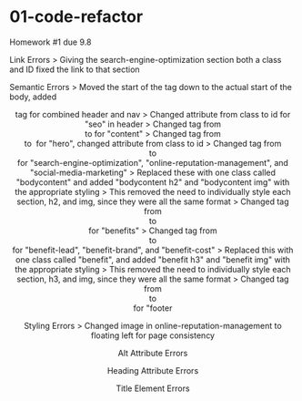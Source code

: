 # 01-code-refactor
Homework #1 due 9.8

Link Errors
    > Giving the search-engine-optimization section both a class and ID fixed the link to that section

Semantic Errors
    > Moved the start of the <body> tag down to the actual start of the body, added <header> tag for combined header and nav
    > Changed attribute from class to id for "seo" in header
    > Changed tag from <div> to <content> for "content"
    > Changed tag from <div> to <img> for "hero", changed attribute from class to id
    > Changed tag from <div> to <section> for "search-engine-optimization", "online-reputation-management", and "social-media-marketing"
        > Replaced these with one class called "bodycontent" and added "bodycontent h2" and "bodycontent img" with the appropriate styling
        > This removed the need to individually style each section, h2, and img, since they were all the same format
    > Changed tag from <div> to <aside> for "benefits"
    > Changed tag from <div> to <section> for "benefit-lead", "benefit-brand", and "benefit-cost"
        > Replaced this with one class called "benefit", and added "benefit h3" and "benefit img" with the appropriate styling
        > This removed the need to individually style each section, h3, and img, since they were all the same format
    > Changed tag from <div> to <footer> for "footer

Styling Errors
    > Changed image in online-reputation-management to floating left for page consistency

Alt Attribute Errors

Heading Attribute Errors

Title Element Errors